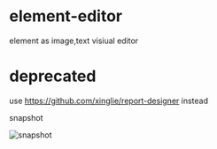 # element-editor
element as image,text visiual editor

# deprecated
use https://github.com/xinglie/report-designer instead

snapshot

![snapshot](https://xinglie.github.io/element-editor/snapshot.png)

